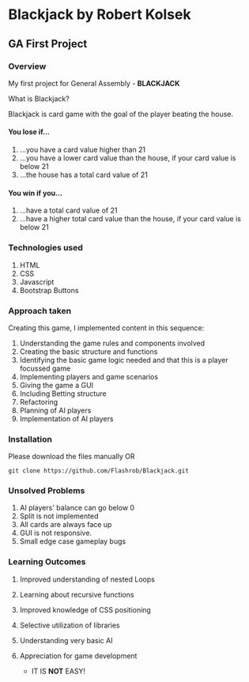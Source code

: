 # Blackjack by Robert Kolsek
## GA First Project
### Overview

My first project for General Assembly - **BLACKJACK**

What is Blackjack?

Blackjack is card game with the goal of the player beating the house.

#### You lose if...

1. ...you have a card value higher than 21
2. ...you have a lower card value than the house, if your card value is below 21
3. ...the house has a total card value of 21

#### You win if you...

1. ...have a total card value of 21
2. ...have a higher total card value than the house, if your card value is below 21

### Technologies used

1. HTML
2. CSS
3. Javascript
4. Bootstrap Buttons

### Approach taken

Creating this game, I implemented content in this sequence:

1. Understanding the game rules and components involved
2. Creating the basic structure and functions
3. Identifying the basic game logic needed and that this is a player focussed game
4. Implementing players and game scenarios
5. Giving the game a GUI
6. Including Betting structure
7. Refactoring
8. Planning of AI players
9. Implementation of AI players

### Installation

Please download the files manually OR

```
git clone https://github.com/Flashrob/Blackjack.git
```

### Unsolved Problems

1. AI players' balance can go below 0
2. Split is not implemented
3. All cards are always face up
4. GUI is not responsive.
5. Small edge case gameplay bugs

### Learning Outcomes

1. Improved understanding of nested Loops
2. Learning about recursive functions
3. Improved knowledge of CSS positioning
4. Selective utilization of libraries
5. Understanding very basic AI
6. Appreciation for game development

   * IT IS **NOT** EASY!

